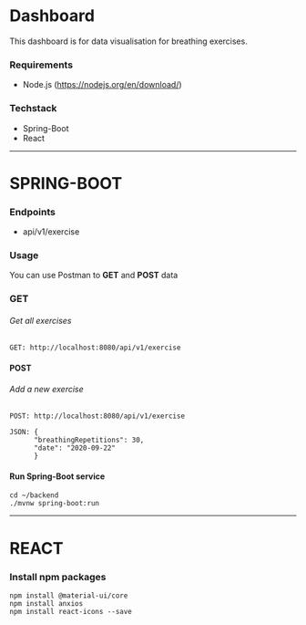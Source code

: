 # Dashboard

This dashboard is for data visualisation for breathing exercises.
### Requirements
- Node.js (https://nodejs.org/en/download/)

### Techstack
- Spring-Boot
- React
---

# SPRING-BOOT
### Endpoints
- api/v1/exercise

### Usage
You can use Postman to **GET** and **POST** data

### GET
###### Get all exercises
    GET: http://localhost:8080/api/v1/exercise

#### POST
###### Add a new exercise
    POST: http://localhost:8080/api/v1/exercise

    JSON: {
          "breathingRepetitions": 30,
          "date": "2020-09-22"
          }

#### Run Spring-Boot service
    cd ~/backend
    ./mvnw spring-boot:run
---

# REACT

### Install npm packages
    npm install @material-ui/core
    npm install anxios
    npm install react-icons --save
